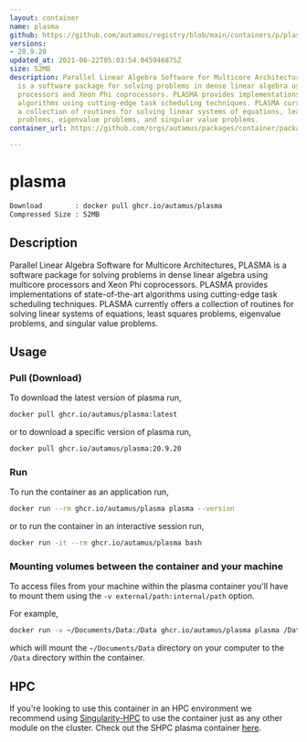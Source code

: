 ```yaml
---
layout: container
name: plasma
github: https://github.com/autamus/registry/blob/main/containers/p/plasma/spack.yaml
versions:
- 20.9.20
updated_at: 2021-06-22T05:03:54.045946875Z
size: 52MB
description: Parallel Linear Algebra Software for Multicore Architectures, PLASMA
  is a software package for solving problems in dense linear algebra using multicore
  processors and Xeon Phi coprocessors. PLASMA provides implementations of state-of-the-art
  algorithms using cutting-edge task scheduling techniques. PLASMA currently offers
  a collection of routines for solving linear systems of equations, least squares
  problems, eigenvalue problems, and singular value problems.
container_url: https://github.com/orgs/autamus/packages/container/package/plasma

---
```

# plasma
```bash 
Download        : docker pull ghcr.io/autamus/plasma
Compressed Size : 52MB
```

## Description
Parallel Linear Algebra Software for Multicore Architectures, PLASMA is a software package for solving problems in dense linear algebra using multicore processors and Xeon Phi coprocessors. PLASMA provides implementations of state-of-the-art algorithms using cutting-edge task scheduling techniques. PLASMA currently offers a collection of routines for solving linear systems of equations, least squares problems, eigenvalue problems, and singular value problems.

## Usage
### Pull (Download)
To download the latest version of plasma run,

```bash
docker pull ghcr.io/autamus/plasma:latest
```

or to download a specific version of plasma run,

```bash
docker pull ghcr.io/autamus/plasma:20.9.20
```
### Run
To run the container as an application run,
```bash
docker run --rm ghcr.io/autamus/plasma plasma --version
```

or to run the container in an interactive session run,
```bash
docker run -it --rm ghcr.io/autamus/plasma bash
```

### Mounting volumes between the container and your machine
To access files from your machine within the plasma container you'll have to mount them using the `-v external/path:internal/path` option.

For example,
```bash
docker run -v ~/Documents/Data:/Data ghcr.io/autamus/plasma plasma /Data/myData.csv
```
which will mount the `~/Documents/Data` directory on your computer to the `/Data` directory within the container.

## HPC
If you're looking to use this container in an HPC environment we recommend using [Singularity-HPC](https://singularity-hpc.readthedocs.io) to use the container just as any other module on the cluster. Check out the SHPC plasma container [here](https://singularityhub.github.io/singularity-hpc/r/ghcr.io-autamus-plasma/).